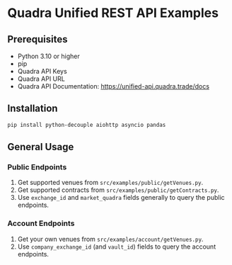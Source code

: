 # Quadra Unified REST API Examples

## Prerequisites
- Python 3.10 or higher
- pip
- Quadra API Keys
- Quadra API URL
- Quadra API Documentation: https://unified-api.quadra.trade/docs

## Installation
```bash
pip install python-decouple aiohttp asyncio pandas
```

## General Usage

### Public Endpoints
1. Get supported venues from `src/examples/public/getVenues.py`.
2. Get supported contracts from `src/examples/public/getContracts.py`.
3. Use `exchange_id` and `market_quadra` fields generally to query the public endpoints.

### Account Endpoints
1. Get your own venues from `src/examples/account/getVenues.py`.
2. Use `company_exchange_id` (and `vault_id`) fields to query the account endpoints.

